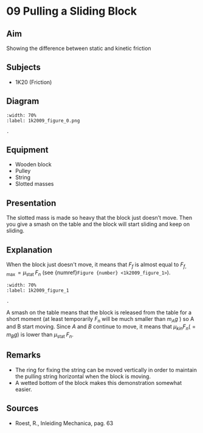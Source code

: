 # 09 Pulling a Sliding Block 
     
## Aim   
Showing the difference between static and kinetic friction    
  
## Subjects   
* 1K20 (Friction)   
  
## Diagram   
```{figure} figures/figure_0.png  
:width: 70%  
:label: 1k2009_figure_0.png  

.
``` 
  
## Equipment   
*  Wooden block 
*  Pulley 
*  String 
*  Slotted masses
      
## Presentation   
The slotted mass is made so heavy that the block just doesn’t move. Then you give a smash on the table and the block will start sliding and keep on sliding.    
  
## Explanation   
When the block just doesn't move, it means that $F_{f}$ is almost equal to $F_{f, \max }=\mu_{\text {stat }} F_{n}$ (see {numref}`Figure {number} <1k2009_figure_1>`).    

```{figure} figures/figure_1.png  
:width: 70%  
:label: 1k2009_figure_1

.
``` 

A smash on the table means that the block is released from the table for a short moment (at least temporarily $F_{n}$ will be much smaller than $m_{A} g$ ) so A and B start moving. Since $A$ and $B$ continue to move, it means that $\mu_{k i n} F_{n}\left(=m_{B} g\right)$ is lower than $\mu_{\text {stat }} F_{n}$.   
  
## Remarks   
*  The ring for fixing the string can be moved vertically in order to maintain the pulling string horizontal when the block is moving. 
*  A wetted bottom of the block makes this demonstration somewhat easier.
   
## Sources   
*  Roest, R., Inleiding Mechanica, pag. 63
  